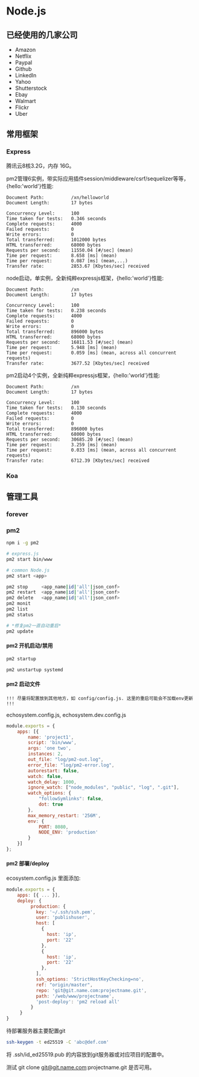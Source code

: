 # Node.js

## 已经使用的几家公司

- Amazon
- Netflix
- Paypal
- Github
- LinkedIn
- Yahoo
- Shutterstock
- Ebay
- Walmart
- Flickr
- Uber

## 常用框架

### Express

腾讯云8核3.2G，内存 16G。

pm2管理6实例，带实际应用插件session/middleware/csrf/sequelizer等等，{hello:'world'}性能:

```log
Document Path:          /xn/helloworld
Document Length:        17 bytes

Concurrency Level:      100
Time taken for tests:   0.346 seconds
Complete requests:      4000
Failed requests:        0
Write errors:           0
Total transferred:      1012000 bytes
HTML transferred:       68000 bytes
Requests per second:    11550.04 [#/sec] (mean)
Time per request:       8.658 [ms] (mean)
Time per request:       0.087 [ms] (mean,...)
Transfer rate:          2853.67 [Kbytes/sec] received
```

node启动，单实例，全新纯粹expressjs框架，{hello:'world'}性能:

```log
Document Path:          /xn
Document Length:        17 bytes

Concurrency Level:      100
Time taken for tests:   0.238 seconds
Complete requests:      4000
Failed requests:        0
Write errors:           0
Total transferred:      896000 bytes
HTML transferred:       68000 bytes
Requests per second:    16811.53 [#/sec] (mean)
Time per request:       5.948 [ms] (mean)
Time per request:       0.059 [ms] (mean, across all concurrent requests)
Transfer rate:          3677.52 [Kbytes/sec] received
```

pm2启动4个实例，全新纯粹expressjs框架，{hello:'world'}性能:


```log
Document Path:          /xn
Document Length:        17 bytes

Concurrency Level:      100
Time taken for tests:   0.130 seconds
Complete requests:      4000
Failed requests:        0
Write errors:           0
Total transferred:      896000 bytes
HTML transferred:       68000 bytes
Requests per second:    30685.20 [#/sec] (mean)
Time per request:       3.259 [ms] (mean)
Time per request:       0.033 [ms] (mean, across all concurrent requests)
Transfer rate:          6712.39 [Kbytes/sec] received
```

### Koa

## 管理工具

### forever

### pm2

```bash
npm i -g pm2

# express.js
pm2 start bin/www

# common Node.js
pm2 start <app>

pm2 stop     <app_name|id|'all'|json_conf>
pm2 restart  <app_name|id|'all'|json_conf>
pm2 delete   <app_name|id|'all'|json_conf>
pm2 monit
pm2 list
pm2 status

# *修复pm2一直自动重启*
pm2 update
```

#### pm2 开机启动/禁用

```bash
pm2 startup

pm2 unstartup systemd
```

#### pm2 启动文件

`!!! 尽量将配置放到其他地方，如 config/config.js. 这里的重启可能会不加载env更新 !!!`

echosystem.config.js, echosystem.dev.config.js

```js
module.exports = {
    apps: [{
        name: 'project1',
        script: 'bin/www',
        args: 'one two',
        instances: 2,
        out_file: "log/pm2-out.log",
        error_file: "log/pm2-error.log",
        autorestart: false,
        watch: false,
        watch_delay: 1000,
        ignore_watch: ["node_modules", "public", "log", ".git"],
        watch_options: {
            "followSymlinks": false,
            dot: true
        },
        max_memory_restart: '256M',
        env: {
            PORT: 8080,
            NODE_ENV: 'production'
        }
    }]
};
```

#### pm2 部署/deploy

ecosystem.config.js 里面添加:

```js
module.exports = {
    apps: [{ ... }],
    deploy: {
         production: {
           key: '~/.ssh/ssh.pem',
           user: 'publishuser',
           host: [
             {
               host: 'ip',
               port: '22'
             },
             {
               host: 'ip',
               port: '22'
             },
           ],
           ssh_options: 'StrictHostKeyChecking=no',
           ref: "origin/master",
           repo: 'git@git.name.com:projectname.git',
           path: '/web/www/projectname',
           'post-deploy': 'pm2 reload all'
         }
     }
}
```
待部署服务器主要配置git

```bash
ssh-keygen -t ed25519 -C 'abc@def.com'
```

将 .ssh/id_ed25519.pub 的内容放到git服务器或对应项目的配置中。

测试 git clone git@git.name.com:projectname.git 是否可用。
